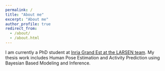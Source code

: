 ```yaml
---
permalink: /
title: "About me"
excerpt: "About me"
author_profile: true
redirect_from: 
  - /about/
  - /about.html
---
```


I am currently a PhD student at [Inria Grand Est at the LARSEN team](https://team.inria.fr/larsen/).
My thesis work includes Human Pose Estimation and Activity Prediction using
Bayesian Based Modeling and Inference. 